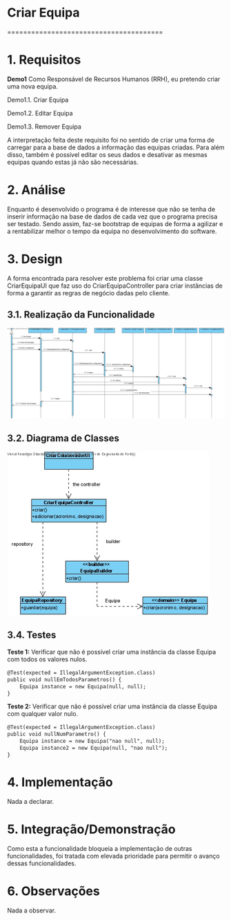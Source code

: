 # Criar Equipa
=======================================


# 1. Requisitos
**Demo1** 
Como Responsável de Recursos Humanos (RRH), eu pretendo criar uma nova equipa.

Demo1.1. Criar Equipa

Demo1.2. Editar Equipa

Demo1.3. Remover Equipa

A interpretação feita deste requisito foi no sentido de criar uma forma de carregar para a base de dados a informação das equipas criadas. Para além disso, também é possível editar os seus dados e desativar as mesmas equipas quando estas já não são necessárias.

# 2. Análise

Enquanto é desenvolvido o programa é de interesse que não se tenha de inserir informação na base de dados de cada vez que o programa precisa ser testado. Sendo assim, faz-se bootstrap de equipas de forma a agilizar e a rentabilizar melhor o tempo da equipa no desenvolvimento do software.

# 3. Design

A forma encontrada para resolver este problema foi criar uma classe CriarEquipaUI que faz uso do CriarEquipaController para criar instâncias de forma a garantir as regras de negócio dadas pelo cliente.

## 3.1. Realização da Funcionalidade

![CriarEquipa_SD](CriarEquipa_SD.jpg)

## 3.2. Diagrama de Classes

![CriarEquipa_CD](CriarEquipa_CD.jpg)

## 3.4. Testes
**Teste 1:** Verificar que não é possível criar uma instância da classe Equipa com todos os valores nulos.

	@Test(expected = IllegalArgumentException.class)
    public void nullEmTodosParametros() {
        Equipa instance = new Equipa(null, null);
    }

**Teste 2:** Verificar que não é possível criar uma instância da classe Equipa com qualquer valor nulo.

	@Test(expected = IllegalArgumentException.class)
    public void nullNumParametro() {
        Equipa instance = new Equipa("nao null", null);
        Equipa instance2 = new Equipa(null, "nao null");
    }

# 4. Implementação

Nada a declarar.

# 5. Integração/Demonstração

Como esta a funcionalidade bloqueia a implementação de outras funcionalidades, foi tratada com elevada prioridade para permitir o avanço dessas funcionalidades.

# 6. Observações

Nada a observar.



